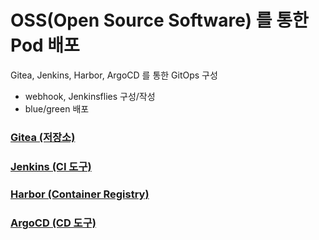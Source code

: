 # OSS(Open Source Software) 를 통한 Pod 배포
Gitea, Jenkins, Harbor, ArgoCD 를 통한 GitOps 구성
- webhook, Jenkinsflies 구성/작성
- blue/green 배포

### [Gitea (저장소)](./GitOps/gitea/README.md)

### [Jenkins (CI 도구)](./GitOps/jenkins/README.md)

### [Harbor (Container Registry)](./GitOps/harbor/README.md)

### [ArgoCD (CD 도구)](./GitOps/argocd/README.md)